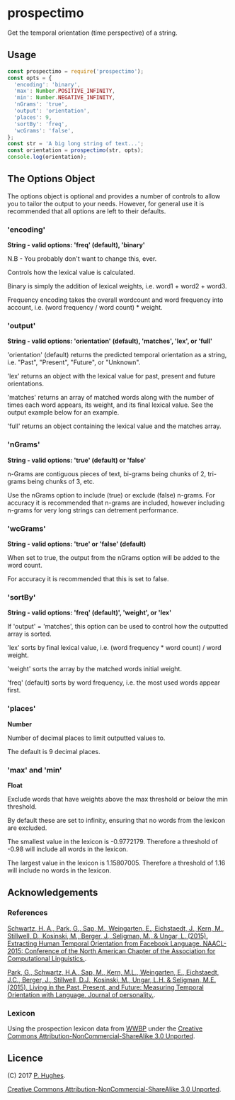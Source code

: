 # prospectimo

Get the temporal orientation (time perspective) of a string.

## Usage
```javascript
const prospectimo = require('prospectimo');
const opts = {
  'encoding': 'binary',
  'max': Number.POSITIVE_INFINITY,
  'min': Number.NEGATIVE_INFINITY,
  'nGrams': 'true',
  'output': 'orientation',
  'places': 9,
  'sortBy': 'freq',
  'wcGrams': 'false',
};
const str = 'A big long string of text...';
const orientation = prospectimo(str, opts);
console.log(orientation);
```

## The Options Object

The options object is optional and provides a number of controls to allow you to tailor the output to your needs. However, for general use it is recommended that all options are left to their defaults.

### 'encoding'

**String - valid options: 'freq' (default), 'binary'**

N.B - You probably don't want to change this, ever.

Controls how the lexical value is calculated.

Binary is simply the addition of lexical weights, i.e. word1 + word2 + word3.

Frequency encoding takes the overall wordcount and word frequency into account, i.e. (word frequency / word count) * weight.

### 'output'

**String - valid options: 'orientation' (default), 'matches', 'lex', or 'full'**

'orientation' (default) returns the predicted temporal orientation as a string, i.e. "Past", "Present", "Future", or "Unknown".

'lex' returns an object with the lexical value for past, present and future orientations.

'matches' returns an array of matched words along with the number of times each word appears, its weight, and its final lexical value. See the output example below for an example.

'full' returns an object containing the lexical value and the matches array.

### 'nGrams'

**String - valid options: 'true' (default) or 'false'**

n-Grams are contiguous pieces of text, bi-grams being chunks of 2, tri-grams being chunks of 3, etc.

Use the nGrams option to include (true) or exclude (false) n-grams. For accuracy it is recommended that n-grams are included, however including n-grams for very long strings can detrement performance.

### 'wcGrams'

**String - valid options: 'true' or 'false' (default)**

When set to true, the output from the nGrams option will be added to the word count.

For accuracy it is recommended that this is set to false.

### 'sortBy'

**String - valid options: 'freq' (default)', 'weight', or 'lex'**

If 'output' = 'matches', this option can be used to control how the outputted array is sorted.

'lex' sorts by final lexical value, i.e. (word frequency * word count) / word weight.

'weight' sorts the array by the matched words initial weight.

'freq' (default) sorts by word frequency, i.e. the most used words appear first.

### 'places'

**Number**

Number of decimal places to limit outputted values to.

The default is 9 decimal places.

### 'max' and 'min'

**Float**

Exclude words that have weights above the max threshold or below the min threshold.

By default these are set to infinity, ensuring that no words from the lexicon are excluded.

The smallest value in the lexicon is -0.9772179. Therefore a threshold of -0.98 will include all words in the lexicon.

The largest value in the lexicon is 1.15807005. Therefore a threshold of 1.16 will include no words in the lexicon.

## Acknowledgements

### References
[Schwartz, H. A., Park, G., Sap, M., Weingarten, E., Eichstaedt, J., Kern, M., Stillwell, D., Kosinski, M., Berger, J., Seligman, M., & Ungar, L. (2015). Extracting Human Temporal Orientation from Facebook Language. NAACL-2015: Conference of the North American Chapter of the Association for Computational Linguistics.](http://www.seas.upenn.edu/~hansens/tempor-naacl15-cr.pdf).

[Park, G., Schwartz, H.A., Sap, M., Kern, M.L., Weingarten, E., Eichstaedt, J.C., Berger, J., Stillwell, D.J., Kosinski, M., Ungar, L.H. & Seligman, M.E. (2015). Living in the Past, Present, and Future: Measuring Temporal Orientation with Language. Journal of personality.](http://wwbp.org/papers/Park_et_al-2016-Journal_of_Personality.pdf).

### Lexicon
Using the prospection lexicon data from [WWBP](http://www.wwbp.org/lexica.html) under the [Creative Commons Attribution-NonCommercial-ShareAlike 3.0 Unported](http://creativecommons.org/licenses/by-nc-sa/3.0/).

## Licence
(C) 2017 [P. Hughes](https://www.phugh.es).

[Creative Commons Attribution-NonCommercial-ShareAlike 3.0 Unported](http://creativecommons.org/licenses/by-nc-sa/3.0/).